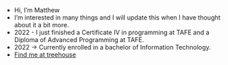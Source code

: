 - Hi, I’m Matthew
- I’m interested in many things and I will update this when I have thought about it a bit more.
- 2022 - I just finished a Certificate IV in programming at TAFE and a Diploma of Advanced Programming at TAFE.
- 2022 -> Currently enrolled in a bachelor of Information Technology.
- <a rel="me" href="https://social.treehouse.systems/@retrofrog">Find me at treehouse</a>

<!---
MatthewRohrich/MatthewRohrich is a ✨ special ✨ repository because its `README.md` (this file) appears on your GitHub profile.
You can click the Preview link to take a look at your changes.
--->
